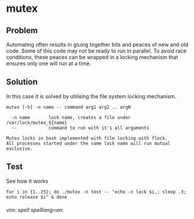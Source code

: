 # mutex

## Problem

Automating often results in gluing together bits and peaces of new and old code. Some of this code may not be ready to run in parallel. To avoid race conditions, these peaces can be wrapped in a locking mechanism that ensures only one will run at a time.

## Solution

In this case it is solved by utilising the file system locking mechanism.

    mutex [-h] -n name -- command arg1 arg2 .. argN

      -n name       lock name, creates a file under /var/lock/mutex_${name}
      --            command to run with it's all arguments

    Mutex locks in bash implemented with file locking with flock.
    All processes started under the same lock name will run mutual exclusive.

## Test

See how it works

    for i in {1..25}; do ./mutex -n test -- "echo -n lock $i,; sleep .3; echo release $i" & done

###### vim: spell spelllang=en:
